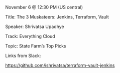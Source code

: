 November 6 @ 12:30 PM (US central)

Title: The 3 Muskateers: Jenkins, Terraform, Vault

Speaker: Shrivatsa Upadhye

Track: Everything Cloud

Topic: State Farm’s Top Picks

Links from Slack:

https://github.com/ishrivatsa/terraform-vault-jenkins


